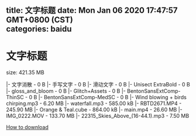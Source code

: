 
title: 文字标题
date: Mon Jan 06 2020 17:47:57 GMT+0800 (CST)    
categories: baidu
---

# 文字标题
size: 421.35 MB
 
 
|- 文字消散 - 0 B
|- 手写文字 - 0 B
|- 滑动文字 - 0 B
|- Unisect ExtraBold - 0 B
|- gloss_and_bloom - 0 B
|- Glitch+Assets - 0 B
|- BentonSansExtComp-ThinSC - 0 B
|- BentonSansExtComp-MedSC - 0 B
|- Wind blowing + birds chirping.mp3 - 6.20 MB
|- waterfall.mp3 - 585.00 kB
|- RBTD2671.MP4 - 245.90 MB
|- Orange & Teal.cube - 864.00 kB
|- main.mp4 - 26.60 MB
|- IMG_0222.MOV - 133.70 MB
|- 22315_Skies_Above_(16-44.1).mp3 - 7.50 MB

[How to download](https://bpcam.bemobtrk.com/go/2ceec3aa-1ca2-46d6-b9ff-aaa5c184517c?jno=1744)